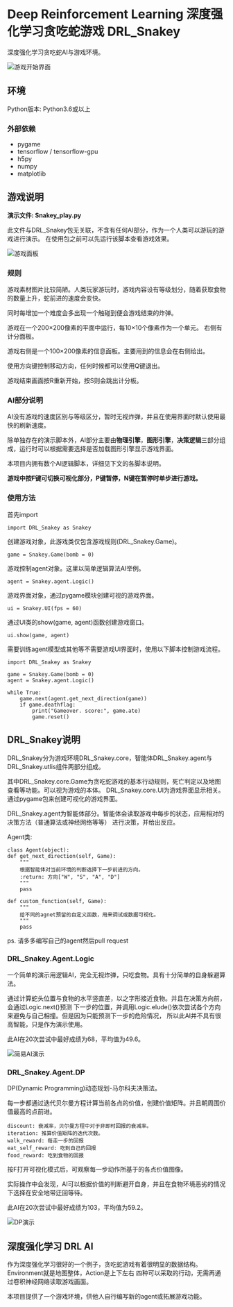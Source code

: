 # Deep Reinforcement Learning 深度强化学习贪吃蛇游戏 DRL_Snakey

深度强化学习贪吃蛇AI与游戏环境。

![游戏开始界面](https://github.com/cstrikest/ML_Snakey/blob/master/images/gamestart_image.png?raw=true)

## 环境

Python版本: Python3.6或以上

### 外部依赖

* pygame
* tensorflow / tensorflow-gpu
* h5py
* numpy
* matplotlib

## 游戏说明

**演示文件: Snakey_play.py**

此文件与DRL_Snakey包无关联，不含有任何AI部分，作为一个人类可以游玩的游戏进行演示。
在使用包之前可以先运行该脚本查看游戏效果。

![游戏面板](https://github.com/cstrikest/ML_Snakey/blob/master/images/game_image.png?raw=true)

### 规则

游戏素材图片比较简陋。人类玩家游玩时，游戏内容设有等级划分，随着获取食物的数量上升，蛇前进的速度会变快。

同时每增加一个难度会多出现一个触碰到便会游戏结束的炸弹。

游戏在一个200×200像素的平面中运行，每10×10个像素作为一个单元。 右侧有计分面板。

游戏右侧是一个100×200像素的信息面板。主要用到的信息会在右侧给出。

使用方向键控制移动方向，任何时候都可以使用Q键退出。

游戏结束画面按R重新开始，按S则会跳出计分板。

### AI部分说明

AI没有游戏的速度区别与等级区分，暂时无视炸弹，并且在使用界面时默认使用最快的刷新速度。

除单独存在的演示脚本外，AI部分主要由**物理引擎**，**图形引擎**，**决策逻辑**三部分组成，运行时可以根据需要选择是否加载图形引擎显示游戏界面。

本项目内拥有数个AI逻辑脚本，详细见下文的各脚本说明。

**游戏中按F键可切换可视化部分，P键暂停，N键在暂停时单步进行游戏。**

### 使用方法

首先import

    import DRL_Snakey as Snakey
    
创建游戏对象，此游戏类仅包含游戏规则(DRL_Snakey.Game)。

    game = Snakey.Game(bomb = 0)
    
游戏控制agent对象。这里以简单逻辑算法AI举例。

    agent = Snakey.agent.Logic()
    
游戏界面对象，通过pygame模块创建可视的游戏界面。
    
    ui = Snakey.UI(fps = 60)
    
通过UI类的show(game, agent)函数创建游戏窗口。

    ui.show(game, agent)

需要训练agent模型或其他等不需要游戏UI界面时，使用以下脚本控制游戏流程。

    import DRL_Snakey as Snakey
    
    game = Snakey.Game(bomb = 0)
    agent = Snakey.agent.Logic()
    
    while True:
        game.next(agent.get_next_direction(game))
        if game.deathflag:
            print("Gameover. score:", game.ate)
            game.reset()
            
## DRL_Snakey说明

DRL_Snakey分为游戏环境DRL_Snakey.core，智能体DRL_Snakey.agent与DRL_Snakey.utlis组件两部分组成。

其中DRL_Snakey.core.Game为贪吃蛇游戏的基本行动规则，死亡判定以及地图查看等功能。可以视为游戏的本体。
DRL_Snakey.core.UI为游戏界面显示相关。通过pygame包来创建可视化的游戏界面。

DRL_Snakey.agent为智能体部分。智能体会读取游戏中每步的状态，应用相对的决策方法（普通算法或神经网络等等）
进行决策，并给出反应。

Agent类:

    class Agent(object):
	def get_next_direction(self, Game):
		"""
		根据智能体对当前环境的判断选择下一步前进的方向。
		:return: 方向["W", "S", "A", "D"]
		"""
		pass
	
	def custom_function(self, Game):
		"""
		给不同的agnet预留的自定义函数，用来调试或数据可视化。
		"""
		pass

ps. 请多多编写自己的agent然后pull request

### DRL_Snakey.Agent.Logic

一个简单的演示用逻辑AI，完全无视炸弹，只吃食物。具有十分简单的自身躲避算法。

通过计算蛇头位置与食物的水平竖直差，以之字形接近食物。并且在决策方向前，会通过Logic.next()预测
下一步的位置，并调用Logic.elude()依次尝试各个方向来避免与自己相撞。但是因为只能预测下一步的危险情况，
所以此AI并不具有很高智能，只是作为演示使用。

此AI在20次尝试中最好成绩为68，平均值为49.6。

![简易AI演示](https://github.com/cstrikest/ML_Snakey/blob/master/images/2.gif?raw=true)

### DRL_Snakey.Agent.DP

DP(Dynamic Programming)动态规划-马尔科夫决策法。

每一步都通过迭代贝尔曼方程计算当前各点的价值，创建价值矩阵。并且朝周围价值最高的点前进。

    discount: 衰减率，贝尔曼方程中对于非即时回报的衰减率。
	iteration: 推算价值矩阵的迭代次数。
	walk_reward: 每走一步的回报
	eat_self_reward: 吃到自己的回报
	food_reward: 吃到食物的回报

按F打开可视化模式后，可观察每一步动作所基于的各点价值图像。

实际操作中会发现，AI可以根据价值的判断避开自身，并且在食物环境恶劣的情况下选择在安全地带迂回等待。

此AI在20次尝试中最好成绩为103，平均值为59.2。

![DP演示](https://github.com/cstrikest/ML_Snakey/blob/master/images/DP_play.gif?raw=true)

## 深度强化学习 DRL AI

作为深度强化学习很好的一个例子，贪吃蛇游戏有着很明显的数据结构。Environment就是地图整体，Action是上下左右
四种可以采取的行动，无需再通过卷积神经网络读取游戏画面。

本项目提供了一个游戏环境，供他人自行编写新的agent或拓展游戏功能。